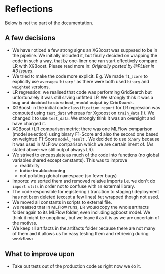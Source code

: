 # Reflections

Below is not the part of the documentation.

## A few decisions

- We have noticed a few strong signs an XGBoost was supposed to be in the pipeline. We initially included it, but finally decided on wrapping the code in such a way, that by one-liner one can start effectively compare LR with XGBoost. Please read more in: _Originally posted by @PLtier in [#3 Issues](https://github.com/PLtier/github-dagger-workflow-project/issues/3#issuecomment-2551304436)_.
- We tried to make the code more explicit. E.g. We made `f1_score` to explicitly use `average='binary'` as there were both used `binary` and `weighted` versions.
- LR regression: we realised that code was performing GridSearch but unfortunately it was still saving unfitted LR. We strongly think it was a bug and decided to store best_model output by GridSearch.
- XGBoost: in the initial code `classification_report` for LR regression was computed using `test_data` whereas for Xgboost on `train_data` (!). We changed it to use `test_data`. We strongly think it was an oversight and have changed it.
- XGBoost / LR comparison metric: there was one MLFlow comparison (model selection) using binary F1-Score and also the second one based on weighted F1-Score `model_result` . We decided to use `binary` because it was used in MLFlow comparison which we are certain intent of. (As stated above: we still output always LR).
- We strived to encapsulate as much of the code into functions (no global variables shared except constants). This was to improve
  - readibility
  - better troubleshooting
  - not polluting global namespace (so fewer bugs)
- Imports: we sorted them and removed relative imports i.e. we don't do `import utils` in order not to confuse with an external library.
- The code responsible for registering / transition to staging / deployment has not been deleted (except a few lines) but wrapped though not used.
- We moved all constants in scripts to external file.
- We realised that in MLFlow runs, LR would copy the whole artifacts folder again to its MLFlow folder, even including xgboost model. We think it might be unoptimal, but we leave it as it is as we are uncertain of the motives.
- We keep all artifacts in the artifacts folder because there are not many of them and it allows us for easy testing them and retrieving during workflows.

## What to improve upon

- Take out tests out of the production code as right now we do it.
